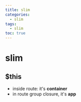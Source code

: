 ```yaml
---
title: slim
categories:
  - slim
tags:
  - slim
toc: true
---
```


# slim

## $this

* inside route: it's **container**
* in route group closure, it's **app**



